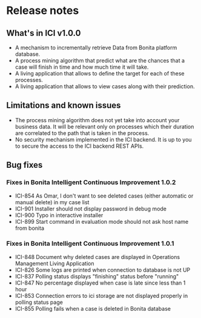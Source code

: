 # Release notes

## What's in ICI v1.0.0 

* A mechanism to incrementally retrieve Data from Bonita platform database.
* A process mining algorithm that predict what are the chances that a case will finish in time and how much time it will take.
* A living application that allows to define the target for each of these processes.
* A living application that allows to view cases along with their prediction.

## Limitations and known issues

* The process mining algorithm does not yet take into account your business data. It will be relevant only on processes which their duration are correlated to the path that is taken in the process.
* No security mechanism implemented in the ICI backend. It is up to you to secure the access to the ICI backend REST APIs.

## Bug fixes

### Fixes in Bonita Intelligent Continuous Improvement 1.0.2
* ICI-854  As Omar, I don't want to see deleted cases (either automatic or manual delete) in my case list
* ICI-901  Installer should not display password in debug mode
* ICI-900  Typo in interactive installer 
* ICI-899  Start command in evaluation mode should not ask host name from bonita

### Fixes in Bonita Intelligent Continuous Improvement 1.0.1
* ICI-848 Document why deleted cases are displayed in Operations Management Living Application	
* ICI-826 Some logs are printed when connection to database is not UP	
* ICI-837 Polling status displays "finishing" status before "running"	
* ICI-847 No percentage displayed when case is late since less than 1 hour
* ICI-853 Connection errors to ici storage are not displayed properly in polling status page
* ICI-855 Polling fails when a case is deleted in Bonita database

